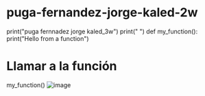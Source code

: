 # puga-fernandez-jorge-kaled-2w
print("puga fernnadez jorge kaled_3w")
print(" ")
def my_function():
    print("Hello from a function")

# Llamar a la función
my_function()
![image](https://github.com/user-attachments/assets/2f8af464-daee-4ff6-be36-c30b87a11aab)
